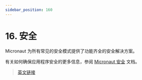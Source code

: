 ```yaml
---
sidebar_position: 160
---
```


# 16. 安全

Micronaut 为所有常见的安全模式提供了功能齐全的安全解决方案。

有关如何确保应用程序安全的更多信息，参阅 [Micronaut 安全](/security.html) 文档。

> [英文链接](https://micronaut-projects.github.io/micronaut-docs-mn3/3.9.4/guide/index.html#security)

